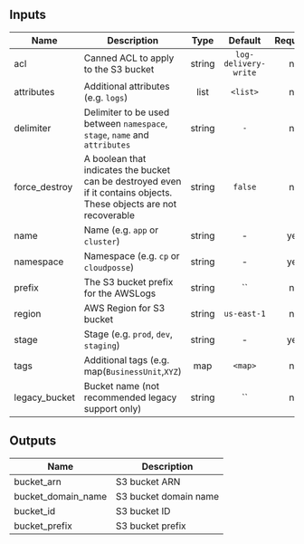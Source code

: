 
## Inputs

| Name | Description | Type | Default | Required |
|------|-------------|:----:|:-----:|:-----:|
| acl | Canned ACL to apply to the S3 bucket | string | `log-delivery-write` | no |
| attributes | Additional attributes (e.g. `logs`) | list | `<list>` | no |
| delimiter | Delimiter to be used between `namespace`, `stage`, `name` and `attributes` | string | `-` | no |
| force_destroy | A boolean that indicates the bucket can be destroyed even if it contains objects. These objects are not recoverable | string | `false` | no |
| name | Name  (e.g. `app` or `cluster`) | string | - | yes |
| namespace | Namespace (e.g. `cp` or `cloudposse`) | string | - | yes |
| prefix | The S3 bucket prefix for the AWSLogs | string | `` | no |
| region | AWS Region for S3 bucket | string | `us-east-1` | no |
| stage | Stage (e.g. `prod`, `dev`, `staging`) | string | - | yes |
| tags | Additional tags (e.g. map(`BusinessUnit`,`XYZ`) | map | `<map>` | no |
| legacy_bucket | Bucket name (not recommended legacy support only) | string | `` | no |

## Outputs

| Name | Description |
|------|-------------|
| bucket_arn | S3 bucket ARN |
| bucket_domain_name | S3 bucket domain name |
| bucket_id | S3 bucket ID |
| bucket_prefix | S3 bucket prefix |

